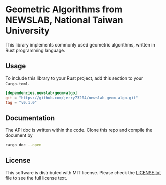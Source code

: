 # Geometric Algorithms from NEWSLAB, National Taiwan University

This library implements commonly used geometric algorithms, written in
Rust programming language.

## Usage

To include this library to your Rust project, add this section to your
`Cargo.toml`.

```toml
[dependencies.newslab-geom-algo]
git = "https://github.com/jerry73204/newslab-geom-algo.git"
tag = "v0.1.0"
```

## Documentation

The API doc is written within the code. Clone this repo and compile
the document by

```sh
cargo doc --open
```

## License

This software is distributed with MIT license. Please check the
[LICENSE.txt](LICENSE.txt) file to see the full license text.
